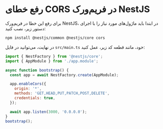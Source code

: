 # رفع خطای CORS در فریم‌ورک NestJS
برای رفع این خطا در فریم‌ورک NestJS، در ابتدا باید ماژول‌های مورد نیاز را با اجرای دستور زیر، نصب کنید:

```
npm install @nestjs/common @nestjs/core cors
```

در نهایت، می‌توانید در فایل `src/main.ts` خود، مانند قطعه کد زیر، عمل کنید:

```js
import { NestFactory } from '@nestjs/core';
import { AppModule } from './app.module';

async function bootstrap() {
  const app = await NestFactory.create(AppModule);

  app.enableCors({
    origin: '*',
    methods: 'GET,HEAD,PUT,PATCH,POST,DELETE',
    credentials: true,
  });

  await app.listen(3000, '0.0.0.0');
}
bootstrap();

```